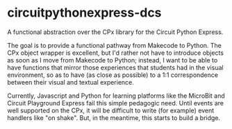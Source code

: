 # circuitpythonexpress-dcs

A functional abstraction over the CPx library for the Circuit Python Express.

The goal is to provide a functional pathway from Makecode to Python. The CPx object wrapper is excellent, but I'd rather not have to introduce objects as soon as I move from Makecode to Python; instead, I want to be able to have functions that mirror those experiences that students had in the visual environment, so as to have (as close as possible) to a 1:1 correspondence between their visual and textual experience.

Currently, Javascript and Python for learning platforms like the MicroBit and Circuit Playground Express fail this simple pedagogic need. Until events are well supported on the CPx, it will be difficult to write (for example) event handlers like "on shake". But, in the meantime, this starts to build a bridge.


